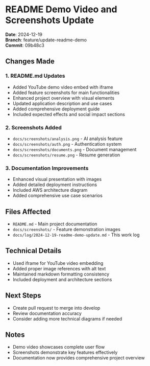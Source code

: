# README Demo Video and Screenshots Update

**Date**: 2024-12-19  
**Branch**: feature/update-readme-demo  
**Commit**: 09b48c3

## Changes Made

### 1. README.md Updates
- Added YouTube demo video embed with iframe
- Added feature screenshots for main functionalities
- Enhanced project overview with visual elements
- Updated application description and use cases
- Added comprehensive deployment guide
- Included expected effects and social impact sections

### 2. Screenshots Added
- `docs/screenshots/analysis.png` - AI analysis feature
- `docs/screenshots/auth.png` - Authentication system
- `docs/screenshots/documents.png` - Document management
- `docs/screenshots/resume.png` - Resume generation

### 3. Documentation Improvements
- Enhanced visual presentation with images
- Added detailed deployment instructions
- Included AWS architecture diagram
- Added comprehensive use case scenarios

## Files Affected
- `README.md` - Main project documentation
- `docs/screenshots/` - Feature demonstration images
- `docs/log/2024-12-19-readme-demo-update.md` - This work log

## Technical Details
- Used iframe for YouTube video embedding
- Added proper image references with alt text
- Maintained markdown formatting consistency
- Included deployment and architecture sections

## Next Steps
- Create pull request to merge into develop
- Review documentation accuracy
- Consider adding more technical diagrams if needed

## Notes
- Demo video showcases complete user flow
- Screenshots demonstrate key features effectively
- Documentation now provides comprehensive project overview